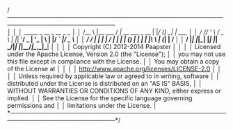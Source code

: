 /*───────────────────────────────────────────────────────────────────────────*\
│                                                                             │
│    _____ _             __                 _   __ _     _                    │
│   /__   \ |__   ___   / _|_ __ ___  _ __ | |_/ _(_) __| | ___               │
│     / /\/ '_ \ / _ \ | |_| '__/ _ \| '_ \| __\ \| |/ _` |/ _ \              │
│    / /  | | | |  __/ |  _| | | (_) | | | | |__\ \ | (_| |  __/              │
│    \/   |_| |_|\___| |_| |_|  \___/|_| |_|\__\__/_|\__,_|\___|              │
│                                                                             │
│   Copyright (C) 2012-2014 Paapster                                          │
│                                                                             │
│   Licensed under the Apache License, Version 2.0 (the "License");           │
│   you may not use this file except in compliance with the License.          │
│   You may obtain a copy of the License at                                   │
│                                                                             │
│   http://www.apache.org/licenses/LICENSE-2.0                                │
│                                                                             │
│   Unless required by applicable law or agreed to in writing, software       │
│   distributed under the License is distributed on an "AS IS" BASIS,         │
│   WITHOUT WARRANTIES OR CONDITIONS OF ANY KIND, either express or implied.  │
│   See the License for the specific language governing permissions and       │
│   limitations under the License.                                            │
\*───────────────────────────────────────────────────────────────────────────*/